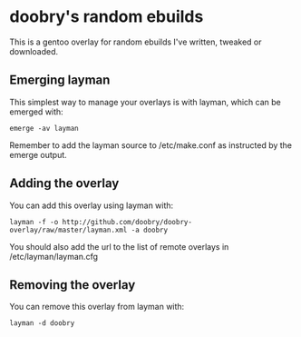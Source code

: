 doobry's random ebuilds
=======================

This is a gentoo overlay for random ebuilds I've written, tweaked or downloaded.


Emerging layman
---------------

This simplest way to manage your overlays is with layman, which can be emerged with:

    emerge -av layman
    
Remember to add the layman source to /etc/make.conf as instructed by the emerge output.


Adding the overlay
------------------

You can add this overlay using layman with:

    layman -f -o http://github.com/doobry/doobry-overlay/raw/master/layman.xml -a doobry
 
You should also add the url to the list of remote overlays in /etc/layman/layman.cfg


Removing the overlay
--------------------

You can remove this overlay from layman with:

    layman -d doobry
